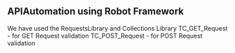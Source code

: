 ## APIAutomation using Robot Framework

We have used the RequestsLibrary and Collections Library
TC_GET_Request - for GET Request validation
TC_POST_Request - for POST Request validation
